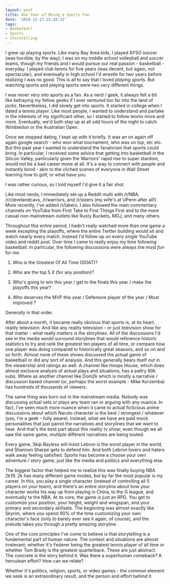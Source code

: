 ```yaml
---
layout: post
title: One Year of Being a Sports Fan
date: '2018-12-17 21:28:32'
tags:
- Basketball
- Sports
- Storytelling
---
```


I grew up playing sports. Like many Bay Area kids, I played AYSO soccer (was horrible, by the way); I was on my middle school volleyball and soccer teams, though my friends and I would pursue our real passion - basketball - everyday. I played club tennis for five years (was decent, but again, not spectacular), and eventually in high school I'd wrestle for two years before realizing I was no good. This is all to say that I loved *playing sports*. But watching sports and playing sports were two very different things.

I was never very into sports as a fan. As a nerd / geek, it always felt a bit like betraying my fellow geeks if I ever ventured too far into the land of jocks. Nevertheless, I did slowly get into sports. It started in college when I dated a tennis player. Like most people, I wanted to understand and partake in the interests of my significant other, so I started to follow tennis more and more. Eventually, we'd both stay up at all odd hours of the night to catch Wimbledon or the Australian Open.

Once we stopped dating, I kept up with it briefly. It was an on again off again google search - who won what tournament, who was on top, etc etc. But this past year I wanted to understand the fanaticism that sports could bring. In particular, I received some advice that getting into basketball in the Silicon Valley, particularly given the Warriors' rapid rise to super stardom, would not be a bad career move at all. It's a way to connect with people and instantly bond - akin to the cliched scenes of everyone in Wall Street learning how to golf, or what have you.

I was rather curious, so I told myself I'd give it a fair shot.

Like most nerds, I immediately set up a Reddit multi with /r/NBA, /r/clevelandcavs, /r/warriors, and /r/sixers (my wife's at UPenn after all!). More recently, I've added /r/lakers. I also followed the main commentary channels on YouTube from First Take to First Things First and to the more casual non-mainstream outlets like Rusty Buckets, MDJ, and many others.

Throughout this entire period, I hadn't really watched more than one game a week excepting the playoffs, where the entire Twitter building would sit and watch nearly every match. Instead I'd follow up on every single YouTube video and reddit post. Over time I came to really enjoy my time following basketball. In particular, the following discussions were always the most *fun* for me.

1) Who is the Greatest Of All Time (GOAT)?

2) Who are the top 5 X (for any position)?

3) Who's going to win this year / get to the finals this year / make the playoffs this year?

4) Who deserves the MVP this year / Defensive player of the year / Most improved ?

Generally in that order.

After about a month, it became really obvious that sports is, at its heart, reality television. And like any reality television - or just television show for that matter - what really matters is the storylines. All of the discussions I'd see in the media would surround storylines that would reference historic statistics to try and rank the greatest ten players of all time, or compare how one player was doing compared to historically great seasons, and so on and so forth. Almost none of these shows discussed the actual game of basketball or did any sort of analysis. And this generally bears itself out in the viewership and ratings as well. A channel like Hoops House, which does almost exclusve analysis of actual plays and situations, has a paltry 90k subs. Where as another channel like Dom2k which is mostly a narrative / discussion based channel (or, perhaps the worst example - Mike Korzemba) has hundreds of thousands of viewers.

The same thing was born out in the mainstream media. Nobody was discussing actual sets or plays any team ran or arguing with any nuance. In fact, I've seen much more nuance when it came to actual ficticious anime discussions about which Naruto character is the best / strongest / whatever (yes, I'm a geek - fully aware). Instead, what we have are paid mock personalities that just parrot the narratives and storylines that we want to hear. And that's the best part about this reality tv show; even though we all saw the same game, multiple different narratives are being touted.

Every game, Skip Bayless will insist Lebron is the worst player in the world, and Shannon Sharpe gets to defend him. And both Lebron lovers and haters walk away feeling satisfied. Sports has become a choose your own adventure / story game, just like the media and politics and everything else.

The biggest factor that helped me to realize this was finally buying NBA 2k19. 2k has many different game modes, but by far the most popular is my career. In this, you play a single character (instead of controlling all 5 players on your team), and there's an entire storyline about how your character works his way up from playing in China, to the G league, and eventually to the NBA. At its core, the game is just an RPG. You get to customize your position, your height, weight and wingspan, and your primary and secondary skillsets. The beginning was almost exactly like Skyrim, where you spend 90% of the time customizing your own character's face (only to barely ever see it again, of course), and the prelude takes you through a pretty amazing storyline.

One of the core principles I've come to believe is that storytelling is a fundemental part of human nature. The context and situations are almost irrelevant; whether it's Federer being the greatest tennis player of all time or whether Tom Brady is the greatest quarterback. These are just abstract. The concrete is the story behind it. Was there a superhuman comeback? A herculean effort? How can we relate?

Whether it's politics, religion, sports, or video games - the common element we seek is an extraordinary result, and the person and effort behind it.